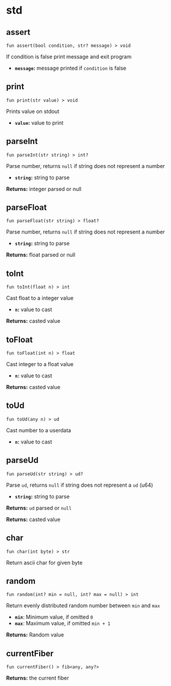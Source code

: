 # std

## assert
```buzz
fun assert(bool condition, str? message) > void 
```
If condition is false print message and exit program
- **`message`:** message printed if `condition` is false

## print
```buzz
fun print(str value) > void 
```
Prints value on stdout
- **`value`:** value to print

## parseInt
```buzz
fun parseInt(str string) > int? 
```
Parse number, returns `null` if string does not represent a number
- **`string`:** string to parse

**Returns:** integer parsed or null
## parseFloat
```buzz
fun parseFloat(str string) > float? 
```
Parse number, returns `null` if string does not represent a number
- **`string`:** string to parse

**Returns:** float parsed or null
## toInt
```buzz
fun toInt(float n) > int 
```
Cast float to a integer value
- **`n`:** value to cast

**Returns:** casted value
## toFloat
```buzz
fun toFloat(int n) > float 
```
Cast integer to a float value
- **`n`:** value to cast

**Returns:** casted value

## toUd
```buzz
fun toUd(any n) > ud
```
Cast number to a userdata
- **`n`:** value to cast

## parseUd
```buzz
fun parseUd(str string) > ud?
```
Parse `ud`, returns `null` if string does not represent a `ud` (u64)
- **`string`:** string to parse

**Returns:** `ud` parsed or `null`

**Returns:** casted value
## char
```buzz
fun char(int byte) > str 
```
Return ascii char for given byte

## random
```buzz
fun random(int? min = null, int? max = null) > int
```
Return evenly distributed random number between `min` and `max`
- **`min`**: Minimum value, if omitted `0`
- **`max`**: Maximum value, if omitted `min + 1`

**Returns:** Random value

## currentFiber
```buzz
fun currentFiber() > fib<any, any?>
```
**Returns:** the current fiber
